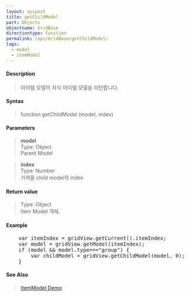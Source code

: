 ```yaml
---
layout: apipost
title: getChildModel
part: Objects
objectname: GridBase
directiontype: Function
permalink: /api/GridBase/getChildModel/
tags:
  - model
  - itemModel
---
```



#### Description

> 아이템 모델의 자식 아이템 모델을 리턴합니다.  

#### Syntax

> function getChildModel (model, index)  

#### Parameters

> **model**  
> Type: Object  
> Parent Model  

> **index**  
> Type: Number  
> 가져올 child model의 index  


#### Return value

> Type: Object  
> Item Model 객체.  


#### Example

<pre class="prettyprint">
	var itemIndex = gridView.getCurrent().itemIndex;
	var model = gridView.getModel(itemIndex);
	if (model && model.type==="group") {
		var childModel = gridView.getChildModel(model, 0);
	}
</pre>

#### See Also
> [ItemModel Demo](http://demo.realgrid.com/Demo/ItemModelApi)